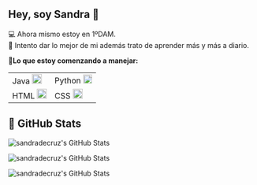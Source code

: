 ## Hey, soy Sandra 👋
💻 Ahora mismo estoy en 1ºDAM. <br>
💭 Intento dar lo mejor de mi además trato de aprender más y más a diario.
 <p><b>🔸Lo que estoy comenzando a manejar:</b></p>
  
 <table> 
  <tr>
    <td>Java <img src="https://cdn-icons-png.flaticon.com/512/226/226777.png" height="20px"></td>
    <td>Python <img src="https://www.python.org/static/favicon.ico" height="18px"></td>
    <tr>
    <td>HTML <img src="https://static-00.iconduck.com/assets.00/html-5-icon-726x1024-evem6gg5.png" height="20px"></td>
    <td>CSS <img src="https://upload.wikimedia.org/wikipedia/commons/thumb/d/d5/CSS3_logo_and_wordmark.svg/1200px-CSS3_logo_and_wordmark.svg.png" height="20px"></td>
    </tr>
 </table>
 
## 👾 GitHub Stats
<p>
<p><img src="https://github-readme-stats.vercel.app/api?username=sandradecruz&theme=tokyonight&show_icons=true&hide_border=true&count_private=true" alt="sandradecruz's GitHub Stats" /></p> 
<p><img src="https://github-readme-stats.vercel.app/api/top-langs/?username=sandradecruz&theme=tokyonight&show_icons=true&hide_border=true&layout=compact" alt="sandradecruz's GitHub Stats" /></p>
<p><img src="https://github-readme-streak-stats.herokuapp.com/?user=sandradecruz&theme=tokyonight&hide_border=true" alt="sandradecruz's GitHub Stats" /></p>

</p>

<!--<a href="https://visitcount.itsvg.in">
  <img src="https://visitcount.itsvg.in/api?id=sandracrutor&label=Profile%20Views&color=5&icon=5&pretty=true" />
</a>-->
